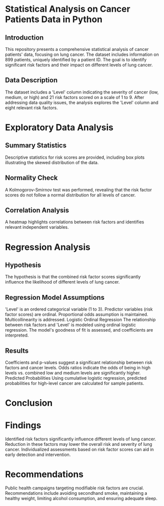 # Statistical Analysis on Cancer Patients Data in Python

## Introduction
This repository presents a comprehensive statistical analysis of cancer patients' data, focusing on lung cancer. 
The dataset includes information on 899 patients, uniquely identified by a patient ID. The goal is to identify significant risk factors and their impact on different levels of lung cancer.

## Data Description
The dataset includes a 'Level' column indicating the severity of cancer (low, medium, or high) and 21 risk factors scored on a scale of 1 to 9. 
After addressing data quality issues, the analysis explores the 'Level' column and eight relevant risk factors.

# Exploratory Data Analysis
## Summary Statistics
Descriptive statistics for risk scores are provided, including box plots illustrating the skewed distribution of the data.

## Normality Check
A Kolmogorov-Smirnov test was performed, revealing that the risk factor scores do not follow a normal distribution for all levels of cancer.

## Correlation Analysis
A heatmap highlights correlations between risk factors and identifies relevant independent variables.

# Regression Analysis
## Hypothesis
The hypothesis is that the combined risk factor scores significantly influence the likelihood of different levels of lung cancer.

## Regression Model Assumptions
'Level' is an ordered categorical variable (1 to 3).
Predictor variables (risk factor scores) are ordinal.
Proportional odds assumption is maintained.
Multicollinearity is addressed.
Logistic Ordinal Regression
The relationship between risk factors and 'Level' is modeled using ordinal logistic regression. The model's goodness of fit is assessed, and coefficients are interpreted.

## Results
Coefficients and p-values suggest a significant relationship between risk factors and cancer levels.
Odds ratios indicate the odds of being in high levels vs. combined low and medium levels are significantly higher.
Predicted Probabilities
Using cumulative logistic regression, predicted probabilities for high-level cancer are calculated for sample patients.

# Conclusion
# Findings
Identified risk factors significantly influence different levels of lung cancer.
Reduction in these factors may lower the overall risk and severity of lung cancer.
Individualized assessments based on risk factor scores can aid in early detection and intervention.

# Recommendations
Public health campaigns targeting modifiable risk factors are crucial.
Recommendations include avoiding secondhand smoke, maintaining a healthy weight, limiting alcohol consumption, and ensuring adequate sleep.

